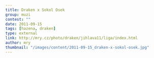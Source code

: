 ```yaml
---
title: Draken x Sokol Osek
group: muzi
contest: ""
date: 2011-09-15
tags: [hazena, draken]
type: external
link: http://mry.cz/photo/draken/jihlava11/liga/index.html
author: mry
thumbnail: "/images/content/2011-09-15_draken-x-sokol-osek.jpg"
---
```

